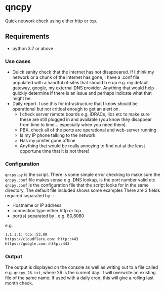 # qncpy

Quick network check using either http or tcp.            

## Requirements

- python 3.7 or above

### Use cases

- Quick sanity check that the internet has not disappeared. If I think my network or a chunk
of the internet has gone, I have a .conf file populated with a handful of sites that should b
e up e.g. my default gateway, google, my external DNS provider. Anything that would help quickly determine if there is an issue and perhaps indicate what that might be.
- Daily report. I use this for infrastructure that I know should be operational but not critical enough to get an alert on. 
  - I check server remote boards e.g. iDRACs, ilos etc to make sure these are still plugged in and available (you know they disappear from time to time… especially when you need them).
  - PBX, check all of the ports are operational and web-server running
  - Is my IP phone talking to the network
  - Has my printer gone offline 
  - Anything that would be really annoying to find out at the least opportune time that it is not there!

### Configuration

`qncpy.py` is the script. There is some simple error checking to make sure the `qncpy.conf` file makes sense e.g. DNS lookup, is the port number valid etc.
`qncpy.conf` is the configuration file that the script looks for in the same directory. The default file included shows some examples
There are 3 fields required separated by ::

   - Hostname or IP address
   - connection type either http or tcp
   - port(s) separated by , e.g. 80,8080

e.g.

```bash
1.1.1.1::tcp::53,80
https://cloudflare.com::http::443
https://google.com::http::443
```

### Output

The output is displayed on the console as well as writing out to a file called e.g. `qncpy_26.txt`, where 26 is the current day. It will overwrite an existing file of the same name. If used with a daily cron, this will give a rolling last month check. 



